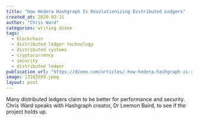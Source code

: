 ```yaml
---
title: "How Hedera Hashgraph Is Revolutionizing Distributed Ledgers"
created_at: 2020-03-31
author: "Chris Ward"
categories: writing dzone
tags: 
  - blockchain
  - distributed ledger technology
  - distributed systems
  - cryptocurrency
  - security
  - distributed ledger
publication_url: "https://dzone.com/articles/-how-hedera-hashgraph-is-revolutionizing-distribut"
image: 13183559.jpeg
layout: post
---
```

Many distributed ledgers claim to be better for performance and security. Chris Ward speaks with Hashgraph creator, Dr Leemon Baird, to see if the project holds up.

